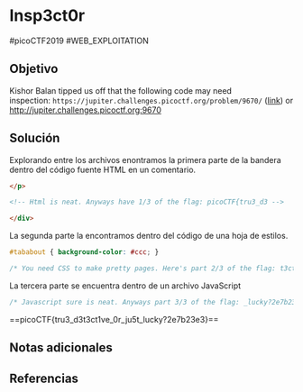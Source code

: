 # Insp3ct0r
#picoCTF2019 #WEB_EXPLOITATION 
## Objetivo
Kishor Balan tipped us off that the following code may need inspection: `https://jupiter.challenges.picoctf.org/problem/9670/` ([link](https://jupiter.challenges.picoctf.org/problem/9670/)) or http://jupiter.challenges.picoctf.org:9670
## Solución
Explorando entre los archivos enontramos la primera parte de la bandera dentro del código fuente HTML en un comentario.

```HTML
</p>

<!-- Html is neat. Anyways have 1/3 of the flag: picoCTF{tru3_d3 -->

</div>
```

La segunda parte la encontramos dentro del código de una hoja de estilos.

```css
#tababout { background-color: #ccc; }

/* You need CSS to make pretty pages. Here's part 2/3 of the flag: t3ct1ve_0r_ju5t */
```

La tercera parte se encuentra dentro de un archivo JavaScript

```JavaScript
/* Javascript sure is neat. Anyways part 3/3 of the flag: _lucky?2e7b23e3} */
```

==picoCTF{tru3_d3t3ct1ve_0r_ju5t_lucky?2e7b23e3}==

## Notas adicionales

## Referencias